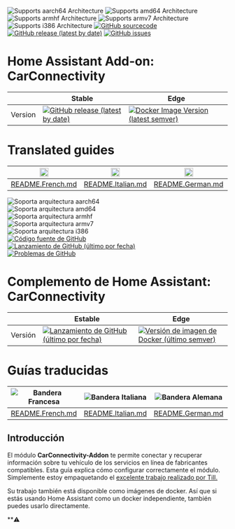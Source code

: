 ![Supports aarch64 Architecture][aarch64-shield]
![Supports amd64 Architecture][amd64-shield]
![Supports armhf Architecture][armhf-shield]
![Supports armv7 Architecture][armv7-shield]
![Supports i386 Architecture][i386-shield]
[![GitHub sourcecode](https://img.shields.io/badge/Source-GitHub-green)](https://github.com/Pulpyyyy/carconnectivity-addon/)
[![GitHub release (latest by date)](https://img.shields.io/github/v/release/Pulpyyyy/carconnectivity-addon)](https://github.com/Pulpyyyy/carconnectivity-addon/releases/latest)
[![GitHub issues](https://img.shields.io/github/issues/Pulpyyyy/carconnectivity-addon)](https://github.com/Pulpyyyy/carconnectivity-addon/issues)

[aarch64-shield]: https://img.shields.io/badge/aarch64-yes-green.svg
[amd64-shield]: https://img.shields.io/badge/amd64-yes-green.svg
[armhf-shield]: https://img.shields.io/badge/armhf-yes-green.svg
[armv7-shield]: https://img.shields.io/badge/armv7-yes-green.svg
[i386-shield]: https://img.shields.io/badge/i386-yes-green.svg

# Home Assistant Add-on: CarConnectivity

|         | Stable                                                                                                                         | Edge                                                                                                                                         |
| ------- | ------------------------------------------------------------------------------------------------------------------------------ | -------------------------------------------------------------------------------------------------------------------------------------------- |
| Version | [![GitHub release (latest by date)](https://img.shields.io/docker/v/pulpyyyy/carconnectivity-addon-amd64?&sort=date&label=&style=for-the-badge)](https://github.com/pulpyyyy/carconnectivity-addon/releases) | [![Docker Image Version (latest semver)](https://img.shields.io/docker/v/pulpyyyy/carconnectivity-addon-edge-amd64?&sort=date&label=&style=for-the-badge)](https://github.com/Pulpyyyy/carconnectivity-addon/blob/main/carconnectivity-addon-edge/CHANGELOG.md) |

# Translated guides

| <img src="https://upload.wikimedia.org/wikipedia/commons/thumb/c/c3/Flag_of_France.svg/1280px-Flag_of_France.svg.png" width="20"/> | <img src="https://upload.wikimedia.org/wikipedia/commons/thumb/0/03/Flag_of_Italy.svg/1280px-Flag_of_Italy.svg.png" width="20"/> | <img src="https://upload.wikimedia.org/wikipedia/commons/thumb/b/ba/Flag_of_Germany.svg/1280px-Flag_of_Germany.svg.png" width="20"/> | <img src="https://upload.wikimedia.org/wikipedia/commons/thumb/9/9a/Flag_of_Spain.svg/1280px-Flag_of_Spain.svg.png" width="20"/> | <img src="https://upload.wikimedia.org/wikipedia/commons/thumb/1/12/Flag_of_Poland.svg/1280px-Flag_of_Poland.svg.png" width="20"/> | <img src="https://upload.wikimedia.org/wikipedia/commons/thumb/5/5c/Flag_of_Portugal.svg/1280px-Flag_of_Portugal.svg.png" width="20"/> |
|------------------------------------------------|------------------------------------------------|------------------------------------------------|------------------------------------------------|------------------------------------------------|------------------------------------------------|
| [README.French.md](https://github.com/Pulpyyyy/carconnectivity-addon/blob/main/README.French.md) | [README.Italian.md](https://github.com/Pulpyyyy/carconnectivity-addon/blob/main/README.Italian.md) | [README.German.md](https://github.com/Pulpyyyy/carconnectivity-addon/blob/main/README.German.md) | [README.Spanish.md](https://github.com/Pulpyyyy/carconnectivity-addon/blob/main/README.Spanish.md) | [README.Polish.md](https://github.com/Pulpyyyy/carconnectivity-addon/blob/main/README.Polish.md) | [README.Portuguese.md](https://github.com/Pulpyyyy/carconnectivity-addon/blob/main/README.Portuguese.md) |


![Soporta arquitectura aarch64][aarch64-shield]  
![Soporta arquitectura amd64][amd64-shield]  
![Soporta arquitectura armhf][armhf-shield]  
![Soporta arquitectura armv7][armv7-shield]  
![Soporta arquitectura i386][i386-shield]  
[![Código fuente de GitHub](https://img.shields.io/badge/Source-GitHub-green)](https://github.com/Pulpyyyy/carconnectivity-addon/)  
[![Lanzamiento de GitHub (último por fecha)](https://img.shields.io/github/v/release/Pulpyyyy/carconnectivity-addon)](https://github.com/Pulpyyyy/carconnectivity-addon/releases/latest)  
[![Problemas de GitHub](https://img.shields.io/github/issues/Pulpyyyy/carconnectivity-addon)](https://github.com/Pulpyyyy/carconnectivity-addon/issues)  

[aarch64-shield]: https://img.shields.io/badge/aarch64-yes-green.svg  
[amd64-shield]: https://img.shields.io/badge/amd64-yes-green.svg  
[armhf-shield]: https://img.shields.io/badge/armhf-yes-green.svg  
[armv7-shield]: https://img.shields.io/badge/armv7-yes-green.svg  
[i386-shield]: https://img.shields.io/badge/i386-yes-green.svg  

# Complemento de Home Assistant: CarConnectivity  

|         | Estable                                                                                                                         | Edge                                                                                                                                         |  
| ------- | ------------------------------------------------------------------------------------------------------------------------------ | -------------------------------------------------------------------------------------------------------------------------------------------- |  
| Versión | [![Lanzamiento de GitHub (último por fecha)](https://img.shields.io/docker/v/pulpyyyy/carconnectivity-addon-amd64?&sort=date&label=&style=for-the-badge)](https://github.com/pulpyyyy/carconnectivity-addon/releases) | [![Versión de imagen de Docker (último semver)](https://img.shields.io/docker/v/pulpyyyy/carconnectivity-addon-edge-amd64?&sort=date&label=&style=for-the-badge)](https://github.com/Pulpyyyy/carconnectivity-addon/blob/main/carconnectivity-addon-edge/CHANGELOG.md) |  

# Guías traducidas  

| ![Bandera Francesa](https://upload.wikimedia.org/wikipedia/commons/thumb/c/c3/Flag_of_France.svg/1280px-Flag_of_France.svg.png) | ![Bandera Italiana](https://upload.wikimedia.org/wikipedia/commons/thumb/0/03/Flag_of_Italy.svg/1280px-Flag_of_Italy.svg.png) | ![Bandera Alemana](https://upload.wikimedia.org/wikipedia/commons/thumb/b/ba/Flag_of_Germany.svg/1280px-Flag_of_Germany.svg.png) | ![Bandera Española](https://upload.wikimedia.org/wikipedia/commons/thumb/9/9a/Flag_of_Spain.svg/1280px-Flag_of_Spain.svg.png) | ![Bandera Polaca](https://upload.wikimedia.org/wikipedia/commons/thumb/1/12/Flag_of_Poland.svg/1280px-Flag_of_Poland.svg.png) | ![Bandera Portuguesa](https://upload.wikimedia.org/wikipedia/commons/thumb/5/5c/Flag_of_Portugal.svg/1280px-Flag_of_Portugal.svg.png) |  
|---------|-----------|-----------|-----------|-----------|-----------|  
| [README.French.md](https://github.com/Pulpyyyy/carconnectivity-addon/blob/main/README.French.md) | [README.Italian.md](https://github.com/Pulpyyyy/carconnectivity-addon/blob/main/README.Italian.md) | [README.German.md](https://github.com/Pulpyyyy/carconnectivity-addon/blob/main/README.German.md) | [README.Spanish.md](https://github.com/Pulpyyyy/carconnectivity-addon/blob/main/README.Spanish.md) | [README.Polish.md](https://github.com/Pulpyyyy/carconnectivity-addon/blob/main/README.Polish.md) | [README.Portuguese.md](https://github.com/Pulpyyyy/carconnectivity-addon/blob/main/README.Portuguese.md) |  

## Introducción  

El módulo **CarConnectivity-Addon** te permite conectar y recuperar información sobre tu vehículo de los servicios en línea de fabricantes compatibles. Esta guía explica cómo configurar correctamente el módulo.  
Simplemente estoy empaquetando el [excelente trabajo realizado por Till.](https://github.com/tillsteinbach/CarConnectivity)  

Su trabajo también está disponible como imágenes de docker. Así que si estás usando Home Assistant como un docker independiente, también puedes usarlo directamente.  

**⚠️